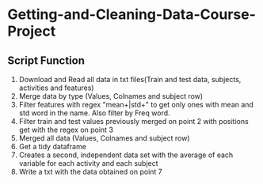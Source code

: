 # Getting-and-Cleaning-Data-Course-Project

## Script Function

1) Download and Read all data in txt files(Train and test data, subjects, activities and features)
2) Merge data by type (Values, Colnames and subject row)
3) Filter features with regex "mean+|std+" to get only ones with mean and std word in the name. Also filter by Freq word.
4) Filter train and test values previously merged on point 2 with positions get with the regex on point 3
5) Merged all data (Values, Colnames and subject row)
6) Get a tidy dataframe
7) Creates a second, independent data set with the average of each variable for each activity and each subject
8) Write a txt with the data obtained on point 7
